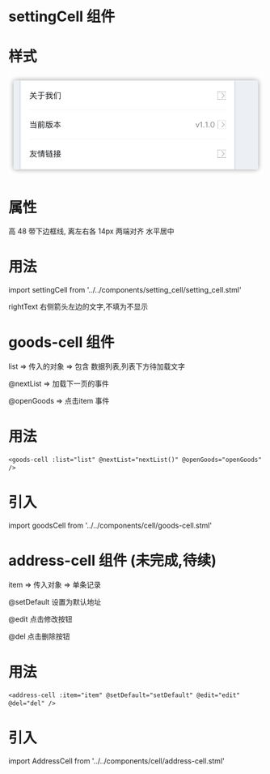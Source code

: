 # settingCell 组件

# 样式

![](image/setting-cell.png)

# 属性

高 48  带下边框线, 离左右各 14px 两端对齐 水平居中

# 用法

import settingCell from '../../components/setting_cell/setting_cell.stml'

<setting-cell title="意见反馈" :rightText="version" onclick="test()" />

rightText 右侧箭头左边的文字,不填为不显示


# goods-cell 组件

list => 传入的对象  => 包含 数据列表,列表下方待加载文字

@nextList => 加载下一页的事件

@openGoods => 点击item 事件

# 用法

	<goods-cell :list="list" @nextList="nextList()" @openGoods="openGoods" />

# 引入
import goodsCell from '../../components/cell/goods-cell.stml'

# address-cell 组件 (未完成,待续)

item => 传入对象 => 单条记录

@setDefault 设置为默认地址

@edit 点击修改按钮

@del 点击删除按钮

# 用法

	<address-cell :item="item" @setDefault="setDefault" @edit="edit" @del="del" />

# 引入
import AddressCell from '../../components/cell/address-cell.stml'